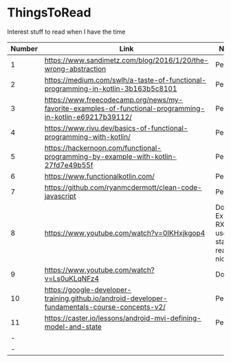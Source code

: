 # ThingsToRead
Interest stuff to read when I have the time

| Number | Link | Notes |
| ------------- | ------------- | ------------- |
| 1 | https://www.sandimetz.com/blog/2016/1/20/the-wrong-abstraction  | Pending  |
| 2 | https://medium.com/swlh/a-taste-of-functional-programming-in-kotlin-3b163b5c8101 | Pending |
| 3 | https://www.freecodecamp.org/news/my-favorite-examples-of-functional-programming-in-kotlin-e69217b39112/ | Pending |
| 4 | https://www.rivu.dev/basics-of-functional-programming-with-kotlin/ | Pending |
| 5 | https://hackernoon.com/functional-programming-by-example-with-kotlin-27fd7e49b55f | Pending |
| 6 | https://www.functionalkotlin.com/ | Pending |
| 7 | https://github.com/ryanmcdermott/clean-code-javascript | Pending |
| 8 | https://www.youtube.com/watch?v=0IKHxjkgop4 | Done ✅ Explains RX to use state really nice |
| 9 | https://www.youtube.com/watch?v=Ls0uKLqNFz4 | Done ✅ |
| 10 | https://google-developer-training.github.io/android-developer-fundamentals-course-concepts-v2/ | Pending |
| 11 | https://caster.io/lessons/android-mvi-defining-model-and-state | Pending |
| - |  |  |
| - |  |  |
